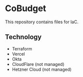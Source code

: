 # CoBudget
This repository contains files for IaC.

## Technology
- Terraform
- Vercel
- Okta
- CloudFlare (not managed)
- Hetzner Cloud (not managed)